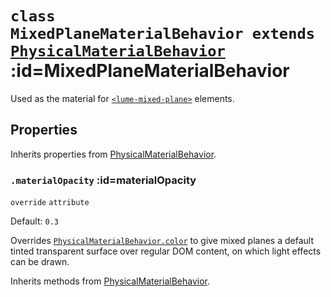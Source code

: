 
# <code>class <b>MixedPlaneMaterialBehavior</b> extends [PhysicalMaterialBehavior](PhysicalMaterialBehavior.md)</code> :id=MixedPlaneMaterialBehavior

Used as the material for [`<lume-mixed-plane>`](../../../meshes/MixedPlane) elements.

<live-code src="../../../../../examples/buttons-with-shadow/example.html"></live-code>

## Properties

Inherits properties from [PhysicalMaterialBehavior](PhysicalMaterialBehavior.md).


### <code>.<b>materialOpacity</b></code> :id=materialOpacity

`override` `attribute`

Default: `0.3`

Overrides [`PhysicalMaterialBehavior.color`](./PhysicalMaterialBehavior#color) to
give mixed planes a default tinted transparent surface over regular
DOM content, on which light effects can be drawn.
        



Inherits methods from [PhysicalMaterialBehavior](PhysicalMaterialBehavior.md).


        